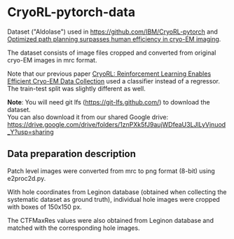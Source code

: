 # CryoRL-pytorch-data

Dataset ("Aldolase") used in https://github.com/IBM/CryoRL-pytorch and [Optimized path planning surpasses human efficiency in cryo-EM imaging](https://doi.org/10.1101/2022.06.17.496614).

The dataset consists of image files cropped and converted from original cryo-EM images in mrc format.

Note that our previous paper [CryoRL: Reinforcement Learning Enables Efficient Cryo-EM Data Collection](https://arxiv.org/abs/2204.07543) used a classifier instead of a regressor. The train-test split was slightly different as well.

**Note**: You will need git lfs (https://git-lfs.github.com/) to download the dataset.    
You can also download it from our shared Google drive:
https://drive.google.com/drive/folders/1znPXk5fJ9aujWDfeaU3LJlLyVjnuod_Y?usp=sharing

## Data preparation description

Patch level images were converted from mrc to png format (8-bit) using e2proc2d.py.

With hole coordinates from Leginon database (obtained when collecting the systematic dataset as ground truth), individual hole images were cropped with boxes of 150x150 px.

The CTFMaxRes values were also obtained from Leginon database and matched with the corresponding hole images.
